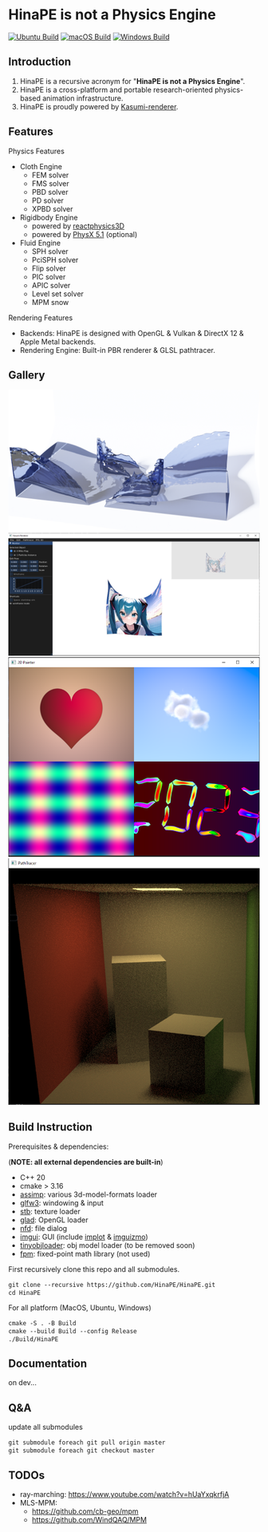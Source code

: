 # HinaPE is not a Physics Engine

[![Ubuntu Build](https://github.com/HinaPE/HinaPE/actions/workflows/ubuntu.yml/badge.svg)](https://github.com/HinaPE/HinaPE/actions/workflows/ubuntu.yml)
[![macOS Build](https://github.com/HinaPE/HinaPE/actions/workflows/macos.yml/badge.svg)](https://github.com/HinaPE/HinaPE/actions/workflows/macos.yml)
[![Windows Build](https://github.com/HinaPE/HinaPE/actions/workflows/windows.yml/badge.svg)](https://github.com/HinaPE/HinaPE/actions/workflows/windows.yml)

## Introduction

1. HinaPE is a recursive acronym for "**HinaPE is not a Physics Engine**".
2. HinaPE is a cross-platform and portable research-oriented physics-based animation infrastructure.
3. HinaPE is proudly powered by [Kasumi-renderer](https://github.com/HinaPE/Kasumi-renderer.git).

## Features

Physics Features
- Cloth Engine
  - FEM solver
  - FMS solver
  - PBD solver
  - PD solver
  - XPBD solver
- Rigidbody Engine
  - powered by [reactphysics3D](https://github.com/DanielChappuis/reactphysics3d.git)
  - powered by [PhysX 5.1](https://github.com/NVIDIA-Omniverse/PhysX.git) (optional)
- Fluid Engine
  - SPH solver
  - PciSPH solver
  - Flip solver
  - PIC solver
  - APIC solver
  - Level set solver
  - MPM snow

Rendering Features
- Backends: HinaPE is designed with OpenGL & Vulkan & DirectX 12 & Apple Metal backends.
- Rendering Engine: Built-in PBR renderer & GLSL pathtracer.

## Gallery

![Kasumi](https://github.com/Xayah-Hina/HinaPE-Resource/blob/master/image-bed/fluid.png?raw=true)
![Kasumi](https://github.com/Xayah-Hina/HinaPE-Resource/blob/master/image-bed/cloth.PNG?raw=true)
![Kasumi](https://github.com/Xayah-Hina/HinaPE-Resource/blob/master/image-bed/painting2d.PNG?raw=true)
![Kasumi](https://github.com/Xayah-Hina/HinaPE-Resource/blob/master/image-bed/conellbox.PNG?raw=true)

## Build Instruction

Prerequisites & dependencies: 

(**NOTE: all external dependencies are built-in**)

- C++ 20
- cmake > 3.16
- [assimp](https://github.com/assimp/assimp.git): various 3d-model-formats loader
- [glfw3](https://github.com/glfw/glfw.git): windowing & input
- [stb](https://github.com/nothings/stb.git): texture loader
- [glad](https://github.com/Dav1dde/glad.git): OpenGL loader
- [nfd](https://github.com/EmbarkStudios/nfd2.git): file dialog
- [imgui](https://github.com/ocornut/imgui.git): GUI (include [implot](https://github.com/epezent/implot.git) & [imguizmo](https://github.com/CedricGuillemet/ImGuizmo.git))
- [tinyobjloader](https://github.com/tinyobjloader/tinyobjloader.git): obj model loader (to be removed soon)
- [fpm](https://github.com/MikeLankamp/fpm.git): fixed-point math library (not used)

First recursively clone this repo and all submodules.

```shell
git clone --recursive https://github.com/HinaPE/HinaPE.git
cd HinaPE
```
For all platform (MacOS, Ubuntu, Windows)

```shell
cmake -S . -B Build
cmake --build Build --config Release
./Build/HinaPE
```

## Documentation
on dev...

## Q&A
update all submodules
```git
git submodule foreach git pull origin master
git submodule foreach git checkout master
```

## TODOs
- ray-marching: https://www.youtube.com/watch?v=hUaYxqkrfjA
- MLS-MPM:
  - https://github.com/cb-geo/mpm
  - https://github.com/WindQAQ/MPM
